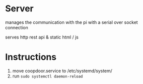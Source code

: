 # Server
manages the communication with the pi with a serial over socket connection  

serves http rest api & static html / js


# Instructions
1. move coopdoor.service to /etc/systemd/system/
2. run `sudo systemctl daemon-reload`
